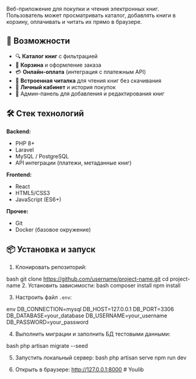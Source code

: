 Веб-приложение для покупки и чтения электронных книг.  
Пользователь может просматривать каталог, добавлять книги в корзину, оплачивать и читать их прямо в браузере.

## 🚀 Возможности

- 🔍 **Каталог книг** с  фильтрацией
- 🛒 **Корзина** и оформление заказа
- 💳 **Онлайн-оплата** (интеграция с платежным API)
- 📖 **Встроенная читалка** для чтения книг без скачивания
- 👤 **Личный кабинет** и история покупок
- 📂 Админ-панель для добавления и редактирования книг

## 🛠 Стек технологий

**Backend:**
- PHP 8+
- Laravel
- MySQL / PostgreSQL
- API интеграции (платежи, метаданные книг)

**Frontend:**
- React
- HTML5/CSS3
- JavaScript (ES6+)

**Прочее:**
- Git
- Docker (базовое окружение)

## 📦 Установка и запуск

1. Клонировать репозиторий:
   
bash
   git clone https://github.com/username/project-name.git
   cd project-name
2. Установить зависимости:
bash
   composer install
   npm install
  

3. Настроить файл `.env`:

   
env
   DB_CONNECTION=mysql
   DB_HOST=127.0.0.1
   DB_PORT=3306
   DB_DATABASE=your_database
   DB_USERNAME=your_username
   DB_PASSWORD=your_password
  

4. Выполнить миграции и заполнить БД тестовыми данными:

   
bash
   php artisan migrate --seed
  

5. Запустить локальный сервер:
bash
   php artisan serve
   npm run dev
  

6. Открыть в браузере:
   http://127.0.0.1:8000
#   Y o u l i b 
 
 

